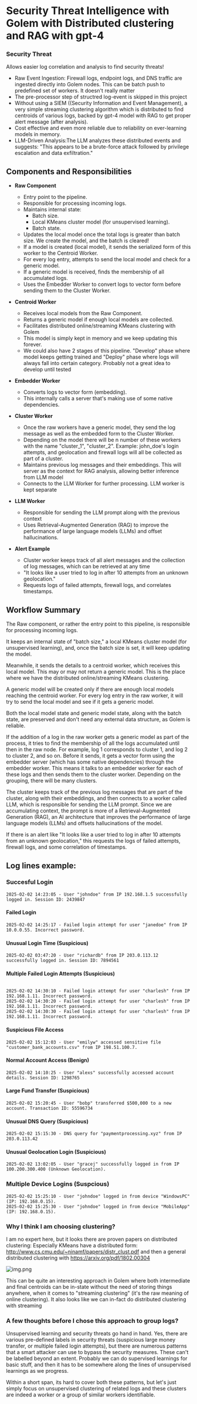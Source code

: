 # Security Threat Intelligence with Golem with Distributed clustering and RAG with gpt-4

### Security Threat

Allows easier log correlation and analysis to find security threats!

* Raw Event Ingestion: Firewall logs, endpoint logs, and DNS traffic are ingested directly into Golem nodes. This can be batch push to predefined set of workers. It doesn't really matter
* The pre-processor step of structred log-event is skipped in this project
* Without using a SIEM ((Security Information and Event Management), a very simple streaming clustering algorithm which is distributed to find centroids of various logs, backed by gpt-4 model with RAG to get proper alert message (after analysis).
* Cost effective and even more reliable due to reliability on ever-learning models in memory.
* LLM-Driven Analysis:The LLM analyzes these distributed events and suggests: "This appears to be a brute-force attack followed by privilege escalation and data exfiltration."


## Components and Responsibilities

- **Raw Component**
    - Entry point to the pipeline.
    - Responsible for processing incoming logs.
    - Maintains internal state:
        - Batch size.
        - Local KMeans cluster model (for unsupervised learning).
        - Batch state.
    - Updates the local model once the total logs is greater than batch size. We create the model, and the batch is cleared!
    - If a model is created (local model), it sends the serialized form of this worker to the Centroid Worker.
    - For every log entry, attempts to send the local model and check for a generic model.
    - If a generic model is received, finds the membership of all accumulated logs.
    - Uses the Embedder Worker to convert logs to vector form before sending them to the Cluster Worker.

- **Centroid Worker**
    - Receives local models from the Raw Component.
    - Returns a generic model if enough local models are collected.
    - Facilitates distributed online/streaming KMeans clustering with Golem
    - This model is simply kept in memory and we keep updating this forever. 
    - We could also have 2 stages of this pipeline. "Develop" phase where model keeps getting trained and "Deploy" phase where logs will always fall into certain category. Probably not a great idea to develop until tested

- **Embedder Worker**
    - Converts logs to vector form (embedding).
    - This internally calls a server that's making use of some native dependencies.

- **Cluster Worker**
    - Once the raw workers have a generic model, they send the log message as well as the embedded form to the Cluster Worker.
    - Depending on the model there will be n number of these workers with the name "cluster_1", "cluster_2". Example: john_doe's login attempts, and geolocation and firewall logs will all be collected as part of a cluster.
    - Maintains previous log messages and their embeddings. This will server as the context for RAG analysis, allowing better inference from LLM model
    - Connects to the LLM Worker for further processing. LLM worker is kept separate

- **LLM Worker**
    - Responsible for sending the LLM prompt along with the previous context
    - Uses Retrieval-Augmented Generation (RAG) to improve the performance of large language models (LLMs) and offset hallucinations.

- **Alert Example**
    - Cluster worker keeps track of all alert messages and the collection of log messages, which can be retrieved at any time
    - "It looks like a user tried to log in after 10 attempts from an unknown geolocation."
    - Requests logs of failed attempts, firewall logs, and correlates timestamps.



## Workflow Summary

The Raw component, or rather the entry point to this pipeline, is responsible for processing incoming logs.

It keeps an internal state of "batch size," a local KMeans cluster model (for unsupervised learning), and, once the batch size is set, it will keep updating the model.

Meanwhile, it sends the details to a centroid worker, which receives this local model. This may or may not return a generic model. This is the place where we have the distributed online/streaming KMeans clustering.

A generic model will be created only if there are enough local models reaching the centroid worker. For every log entry in the raw worker, it will try to send the local model and see if it gets a generic model.

Both the local model state and generic model state, along with the batch state, are preserved and don't need any external data structure, as Golem is reliable.

If the addition of a log in the raw worker gets a generic model as part of the process, it tries to find the membership of all the logs accumulated until then in the raw node. For example, log 1 corresponds to cluster 1, and log 2 to cluster 2, and so on. Before it sends, it gets a vector form using the embedder server (which has some native dependencies) through the embedder worker. This means it talks to an embedder worker for each of these logs and then sends them to the cluster worker. Depending on the grouping, there will be many clusters.

The cluster keeps track of the previous log messages that are part of the cluster, along with their embeddings, and then connects to a worker called LLM, which is responsible for sending the LLM prompt. Since we are accumulating context, the prompt is more of a Retrieval-Augmented Generation (RAG), an AI architecture that improves the performance of large language models (LLMs) and offsets hallucinations of the model.

If there is an alert like "It looks like a user tried to log in after 10 attempts from an unknown geolocation," this requests the logs of failed attempts, firewall logs, and some correlation of timestamps.


## Log lines example:

### Succesful Login

```angular2html
2025-02-02 14:23:05 - User "johndoe" from IP 192.168.1.5 successfully logged in. Session ID: 2439847

```

#### Failed Login

```angular2html
2025-02-02 14:25:17 - Failed login attempt for user "janedoe" from IP 10.0.0.55. Incorrect password.

```

#### Unusual Login Time (Suspicious)

```angular2html
2025-02-02 03:47:20 - User "richardb" from IP 203.0.113.12 successfully logged in. Session ID: 7894561

```

####  Multiple Failed Login Attempts (Suspicious)
````angular2html

2025-02-02 14:30:10 - Failed login attempt for user "charlesh" from IP 192.168.1.11. Incorrect password.
2025-02-02 14:30:20 - Failed login attempt for user "charlesh" from IP 192.168.1.11. Incorrect password.
2025-02-02 14:30:30 - Failed login attempt for user "charlesh" from IP 192.168.1.11. Incorrect password.

````

#### Suspicious File Access

```angular2html 
2025-02-02 15:12:03 - User "emilyw" accessed sensitive file "customer_bank_accounts.csv" from IP 198.51.100.7.

```

####  Normal Account Access (Benign)

```angular2html
2025-02-02 14:10:25 - User "alexs" successfully accessed account details. Session ID: 1298765

```

#### Large Fund Transfer (Suspicious)

```angular2html
2025-02-02 15:20:45 - User "bobp" transferred $500,000 to a new account. Transaction ID: 55596734

```

#### Unusual DNS Query (Suspicious)

```angular2html
2025-02-02 15:15:30 - DNS query for "paymentprocessing.xyz" from IP 203.0.113.42

```

#### Unusual Geolocation Login (Suspicious)

```angular2html
2025-02-02 13:02:05 - User "gracej" successfully logged in from IP 100.200.300.400 (Unknown Geolocation).

```

### Multiple Device Logins (Suspcious)

```angular2html
2025-02-02 15:25:10 - User "johndoe" logged in from device "WindowsPC" (IP: 192.168.0.15).
2025-02-02 15:25:30 - User "johndoe" logged in from device "MobileApp" (IP: 192.168.0.15).

```

### Why I think I am choosing clustering?

I am no expert here, but it looks there are proven papers on distributed clustering: 
Especially KMeans have a distributed form: http://www.cs.cmu.edu/~ninamf/papers/distr_clust.pdf
and then a general distributed clustering with https://arxiv.org/pdf/1802.00304


![img.png](img.png)

This can be quite an interesting approach in Golem where both intermediate and final centroids can be in-state
without the need of storing things anywhere, when it comes to "streaming clustering" (it's the raw meaning of online clustering).
It also looks like we can in-fact do distributed clustering with streaming


### A few thoughts before I chose this approach to group logs?
Unsupervised learning and security threats go hand in hand. Yes, there are various pre-defined labels in
security threats (suspicious large money transfer, or multiple failed login attempts), but there are numerous
patterns that a smart attacker can use to bypass the security measures. These can't be labelled beyond an extent.
Probably we can do supervised learnings for basic stuff, and then it has to be somewhere along the lines of unsupervised learnings as we progress.

Within a short span, its hard to cover both these patterns, but let's just simply focus on unsupervised
clustering of related logs and these clusters are indeed a worker or a group of similar workers identifiable.
